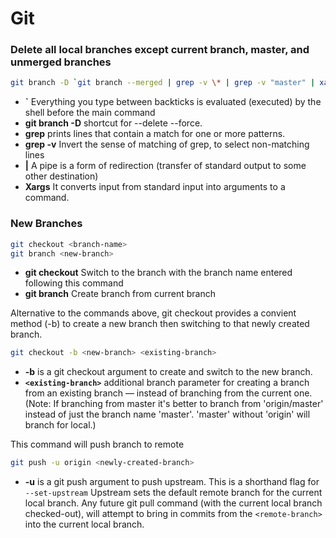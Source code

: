 # Git
### Delete all local branches except current branch, master, and unmerged branches  
```sh
git branch -D `git branch --merged | grep -v \* | grep -v "master" | xargs`
```
- **`** Everything you type between backticks is evaluated (executed) by the shell before the main command
- **git branch -D** shortcut for --delete --force.
- **grep** prints lines that contain a match for one or more patterns.
- **grep -v** Invert the sense of matching of grep, to select non-matching lines
- **|** A pipe is a form of redirection (transfer of standard output to some other destination)
- **Xargs** It converts input from standard input into arguments to a command.


### New Branches

```sh
git checkout <branch-name>
git branch <new-branch>
```
- **git checkout** Switch to the branch with the branch name entered following this command
- **git branch** Create branch from current branch

Alternative to the commands above, git checkout provides a convient method (-b) to create a new branch then switching to that newly created branch.
```sh
git checkout -b <new-branch> <existing-branch>
```
- **-b** is a git checkout argument to create and switch to the new branch.
- **`<existing-branch>`** additional branch parameter for creating a branch from an existing branch — instead of branching from the current one. (Note: If branching from master it's better to branch from 'origin/master' instead of just the branch name 'master'. 'master' without 'origin' will branch for local.)

This command will push branch to remote
```sh
git push -u origin <newly-created-branch>
```
- **-u** is a git push argument to push upstream. This is a shorthand flag for `--set-upstream` Upstream sets the default remote branch for the current local branch. Any future git pull command (with the current local branch checked-out), will attempt to bring in commits from the `<remote-branch>` into the current local branch.
